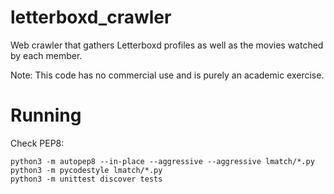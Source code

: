 # letterboxd_crawler

Web crawler that gathers Letterboxd profiles as well as the movies watched by each member.

Note:
This code has no commercial use and is purely an academic exercise.


# Running

Check PEP8:
```
python3 -m autopep8 --in-place --aggressive --aggressive lmatch/*.py
python3 -m pycodestyle lmatch/*.py
python3 -m unittest discover tests
```
